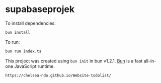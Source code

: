 # supabaseprojek

To install dependencies:

```bash
bun install
```

To run:

```bash
bun run index.ts
```

This project was created using `bun init` in bun v1.2.1. [Bun](https://bun.sh) is a fast all-in-one JavaScript runtime.

```Silakan untuk melihat proyek, kunjungi laman link di bawah ini:
https://chelsea-ndo.github.io/Website-todolist/
